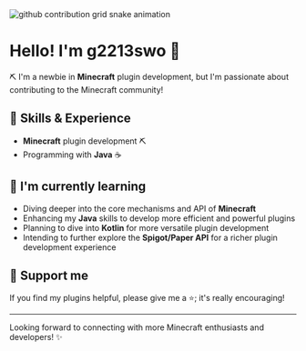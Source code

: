 <picture>
  <source media="(prefers-color-scheme: dark)" srcset="https://raw.gitmirror.com/g2213swo/g2213swo/output/github-contribution-grid-snake-dark.svg">
  <source media="(prefers-color-scheme: light)" srcset="https://raw.gitmirror.com/g2213swo/g2213swo/output/github-contribution-grid-snake.svg">
  <img alt="github contribution grid snake animation" src="https://raw.gitmirror.com/g2213swo/g2213swo/output/github-contribution-grid-snake.svg">
</picture>

# Hello! I'm g2213swo 👋 

:pick: I'm a newbie in **Minecraft** plugin development, but I'm passionate about contributing to the Minecraft community!

## :rocket: Skills & Experience

- **Minecraft** plugin development :pick:
- Programming with **Java** :coffee:

## :telescope: I'm currently learning

- Diving deeper into the core mechanisms and API of **Minecraft**
- Enhancing my **Java** skills to develop more efficient and powerful plugins
- Planning to dive into **Kotlin** for more versatile plugin development
- Intending to further explore the **Spigot/Paper API** for a richer plugin development experience

## :stars: Support me

If you find my plugins helpful, please give me a :star:; it's really encouraging!

---

Looking forward to connecting with more Minecraft enthusiasts and developers! ✨



